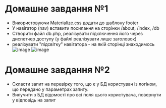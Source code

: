 # Домашне завдання №1

- Використовуючи Materialize.css додати до шаблону footer
- У навігатор (nav) вставити посилання на сторінки /about, /index, /db
- Створити файл db.php, реалізувати підключення його через диспетчер доступу (у файлі реалізувати лише заголовок)
- реалізувати "підсвітку" навігатора - на якій сторінці знаходимось
![image](https://github.com/AntonDegt/php/assets/108671823/9c5dd4c7-fbc8-4f32-918d-bbf4dfac3529)
![image](https://github.com/AntonDegt/php/assets/108671823/c616a179-a5f4-4c94-acdf-c21d43b43437)




# Домашне завдання №2

- Скласти запит на перевірку того, що є у БД користувач із логіном, що передано у параметрах запиту.
- Вилучити з БД відомості про всі поля цього користувача, повернути у відповідь на запит
